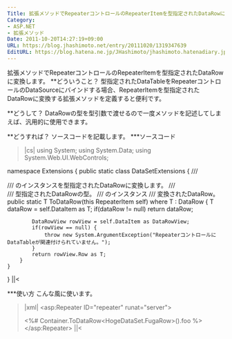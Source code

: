 ```yaml
---
Title: 拡張メソッドでRepeaterコントロールのRepeaterItemを型指定されたDataRowに変換する
Category:
- ASP.NET
- 拡張メソッド
Date: 2011-10-20T14:27:19+09:00
URL: https://blog.jhashimoto.net/entry/20111020/1319347639
EditURL: https://blog.hatena.ne.jp/JHashimoto/jhashimoto.hatenadiary.jp/atom/entry/12921228815717257198
---
```


拡張メソッドでRepeaterコントロールのRepeaterItemを型指定されたDataRowに変換します。
**どういうこと？
型指定されたDataTableをRepeaterコントロールのDataSourceにバインドする場合、RepeaterItemを型指定されたDataRowに変換する拡張メソッドを定義すると便利です。

**どうして？
DataRowの型を型引数で渡せるので一度メソッドを記述してしまえば、汎用的に使用できます。

**どうすれば？
ソースコードを記載します。
***ソースコード
>|cs|
using System;
using System.Data;
using System.Web.UI.WebControls;

namespace Extensions {
    public static class DataSetExtensions {
        /// <summary>
        /// <see cref="System.Web.UI.WebControls.RepeaterItem" /> のインスタンスを型指定されたDataRowに変換します。
        /// </summary>
        /// <typeparam name="T">型指定されたDataRowの型。</typeparam>
        /// <param name="self"><see cref="System.Web.UI.WebControls.RepeaterItem" /> のインスタンス</param>
        /// <returns>変換されたDataRow。</returns>
        public static T ToDataRow<T>(this RepeaterItem self) where T : DataRow {
            T dataRow = self.DataItem as T;
            if(dataRow != null)
                return dataRow;

            DataRowView rowView = self.DataItem as DataRowView;
            if(rowView == null) {
                throw new System.ArgumentException("RepeaterコントロールにDataTableが関連付けられていません。");
            }
            return rowView.Row as T;        
        }
    }
}
||<

***使い方
こんな風に使います。
>|xml|
<asp:Repeater ID="repeater" runat="server">
    <ItemTemplate>
        <div>
            <%# Container.ToDataRow<HogeDataSet.FugaRow>().foo %>
        </div>
    </ItemTemplate>
</asp:Repeater>
||<
